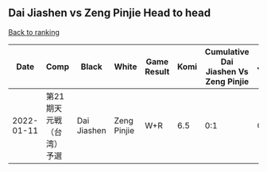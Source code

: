 ## Dai Jiashen vs Zeng Pinjie Head to head

[Back to ranking](../../index.md)




| **Date** | **Comp** | **Black** | **White** | **Game Result** | **Komi** | **Cumulative Dai Jiashen Vs Zeng Pinjie** | **Dai Jiashen Streak** | **Zeng Pinjie Streak** | 
| --- | --- | --- | --- | --- | --- | --- | --- | --- |
| 2022-01-11 | 第21期天元戦（台湾）予選 | Dai Jiashen | Zeng Pinjie | W+R | 6.5 | 0:1 | 0 | 1 |




